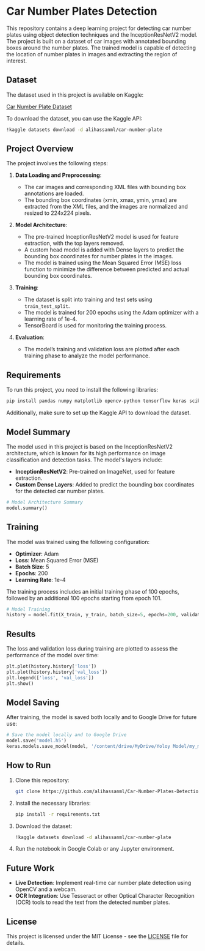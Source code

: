 # Car Number Plates Detection

This repository contains a deep learning project for detecting car number plates using object detection techniques and the InceptionResNetV2 model. The project is built on a dataset of car images with annotated bounding boxes around the number plates. The trained model is capable of detecting the location of number plates in images and extracting the region of interest.

## Dataset

The dataset used in this project is available on Kaggle:

[Car Number Plate Dataset](https://www.kaggle.com/alihassanml)

To download the dataset, you can use the Kaggle API:

```bash
!kaggle datasets download -d alihassanml/car-number-plate
```

## Project Overview

The project involves the following steps:
1. **Data Loading and Preprocessing**:
    - The car images and corresponding XML files with bounding box annotations are loaded.
    - The bounding box coordinates (xmin, xmax, ymin, ymax) are extracted from the XML files, and the images are normalized and resized to 224x224 pixels.

2. **Model Architecture**:
    - The pre-trained InceptionResNetV2 model is used for feature extraction, with the top layers removed.
    - A custom head model is added with Dense layers to predict the bounding box coordinates for number plates in the images.
    - The model is trained using the Mean Squared Error (MSE) loss function to minimize the difference between predicted and actual bounding box coordinates.

3. **Training**:
    - The dataset is split into training and test sets using `train_test_split`.
    - The model is trained for 200 epochs using the Adam optimizer with a learning rate of 1e-4.
    - TensorBoard is used for monitoring the training process.

4. **Evaluation**:
    - The model’s training and validation loss are plotted after each training phase to analyze the model performance.

## Requirements

To run this project, you need to install the following libraries:

```bash
pip install pandas numpy matplotlib opencv-python tensorflow keras scikit-learn kaggle
```

Additionally, make sure to set up the Kaggle API to download the dataset.

## Model Summary

The model used in this project is based on the InceptionResNetV2 architecture, which is known for its high performance on image classification and detection tasks. The model's layers include:

- **InceptionResNetV2**: Pre-trained on ImageNet, used for feature extraction.
- **Custom Dense Layers**: Added to predict the bounding box coordinates for the detected car number plates.

```python
# Model Architecture Summary
model.summary()
```

## Training

The model was trained using the following configuration:

- **Optimizer**: Adam
- **Loss**: Mean Squared Error (MSE)
- **Batch Size**: 5
- **Epochs**: 200
- **Learning Rate**: 1e-4

The training process includes an initial training phase of 100 epochs, followed by an additional 100 epochs starting from epoch 101.

```python
# Model Training
history = model.fit(X_train, y_train, batch_size=5, epochs=200, validation_data=(X_test, y_test), callbacks=[TensorBoard('logs')])
```

## Results

The loss and validation loss during training are plotted to assess the performance of the model over time:

```python
plt.plot(history.history['loss'])
plt.plot(history.history['val_loss'])
plt.legend(['loss', 'val_loss'])
plt.show()
```

## Model Saving

After training, the model is saved both locally and to Google Drive for future use:

```python
# Save the model locally and to Google Drive
model.save('model.h5')
keras.models.save_model(model, '/content/drive/MyDrive/Yoloy Model/my_model.keras')
```

## How to Run

1. Clone this repository:
    ```bash
    git clone https://github.com/alihassanml/Car-Number-Plates-Detection.git
    ```

2. Install the necessary libraries:
    ```bash
    pip install -r requirements.txt
    ```

3. Download the dataset:
    ```bash
    !kaggle datasets download -d alihassanml/car-number-plate
    ```

4. Run the notebook in Google Colab or any Jupyter environment.

## Future Work

- **Live Detection**: Implement real-time car number plate detection using OpenCV and a webcam.
- **OCR Integration**: Use Tesseract or other Optical Character Recognition (OCR) tools to read the text from the detected number plates.

## License

This project is licensed under the MIT License - see the [LICENSE](LICENSE) file for details.
